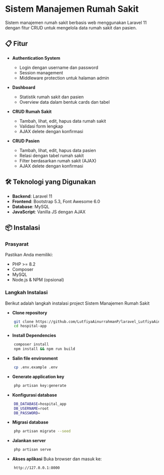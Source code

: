 # Sistem Manajemen Rumah Sakit

Sistem manajemen rumah sakit berbasis web menggunakan Laravel 11 dengan fitur CRUD untuk mengelola data rumah sakit dan pasien.

## 📋 Fitur

- **Authentication System**
  - Login dengan username dan password
  - Session management
  - Middleware protection untuk halaman admin

- **Dashboard**
  - Statistik rumah sakit dan pasien
  - Overview data dalam bentuk cards dan tabel

- **CRUD Rumah Sakit**
  - Tambah, lihat, edit, hapus data rumah sakit
  - Validasi form lengkap
  - AJAX delete dengan konfirmasi

- **CRUD Pasien**
  - Tambah, lihat, edit, hapus data pasien
  - Relasi dengan tabel rumah sakit
  - Filter berdasarkan rumah sakit (AJAX)
  - AJAX delete dengan konfirmasi

## 🛠️ Teknologi yang Digunakan

- **Backend**: Laravel 11
- **Frontend**: Bootstrap 5.3, Font Awesome 6.0
- **Database**: MySQL
- **JavaScript**: Vanilla JS dengan AJAX

## 📦 Instalasi

### Prasyarat

Pastikan Anda memiliki:

- PHP >= 8.2
- Composer
- MySQL
- Node.js & NPM (opsional)

### Langkah Instalasi

Berikut adalah langkah instalasi project Sistem Manajemen Rumah Sakit

- **Clone repository**

```bash
    git clone https://github.com/LutfiyaAinurrahmanP/laravel_LutfiyaAinurrahmanP
    cd hospital-app
```

- **Install Dependencies**

```bash
    composer install
    npm install && npm run build
```

- **Salin file environment**

```bash
    cp .env.example .env
```

- **Generate application key**

```bash
    php artisan key:generate
```

- **Konfigurasi database**

```bash
    DB_DATABASE=hospital_app
    DB_USERNAME=root
    DB_PASSWORD=
```

- **Migrasi database**

```bash
    php artisan migrate --seed
```

- **Jalankan server**

```bash
    php artisan serve
```

- **Akses aplikasi**
   Buka browser dan masuk ke:

```bash
    http://127.0.0.1:8000
```
